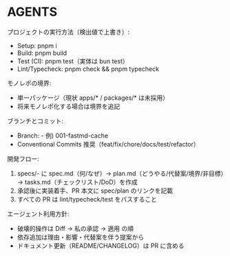 # AGENTS

プロジェクトの実行方法（検出値で上書き）:
- Setup: pnpm i
- Build: pnpm build
- Test (CI): pnpm test（実体は bun test）
- Lint/Typecheck: pnpm check && pnpm typecheck

モノレポの境界:
- 単一パッケージ（現状 apps/* / packages/* は未採用）
- 将来モノレポ化する場合は境界を追記

ブランチとコミット:
- Branch: <ID>-<slug> 例) 001-fastmd-cache
- Conventional Commits 推奨（feat/fix/chore/docs/test/refactor）

開発フロー:
1) specs/<ID>-<slug> に spec.md（何/なぜ）→ plan.md（どうやる/代替案/境界/非目標）→ tasks.md（チェックリスト/DoD）を作成
2) 承認後に実装着手、PR 本文に spec/plan のリンクを記載
3) すべての PR は lint/typecheck/test をパスすること

エージェント利用方針:
- 破壊的操作は Diff → 私の承認 → 適用 の順
- 依存追加は理由・影響・代替案を伴う提案から
- ドキュメント更新（README/CHANGELOG）は PR に含める

